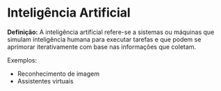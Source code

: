 # Inteligência Artificial

**Definição:** A inteligência artificial refere-se a sistemas ou máquinas que simulam inteligência humana para executar tarefas e que podem se aprimorar iterativamente com base nas informações que coletam.

Exemplos:
- Reconhecimento de imagem
- Assistentes virtuais
